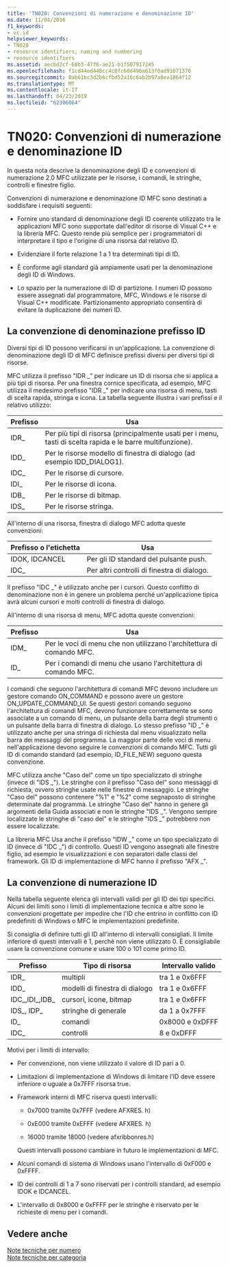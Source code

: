 ```yaml
---
title: 'TN020: Convenzioni di numerazione e denominazione ID'
ms.date: 11/04/2016
f1_keywords:
- vc.id
helpviewer_keywords:
- TN020
- resource identifiers, naming and numbering
- resource identifiers
ms.assetid: aecbd2cf-68b3-47f6-ae21-b1f507917245
ms.openlocfilehash: f1cd44ed448cc4c0fc60d490a613f0ad91071376
ms.sourcegitcommit: 0ab61bc3d2b6cfbd52a16c6ab2b97a8ea1864f12
ms.translationtype: MT
ms.contentlocale: it-IT
ms.lasthandoff: 04/23/2019
ms.locfileid: "62306064"
---
```

# <a name="tn020-id-naming-and-numbering-conventions"></a>TN020: Convenzioni di numerazione e denominazione ID

In questa nota descrive la denominazione degli ID e convenzioni di numerazione 2.0 MFC utilizzate per le risorse, i comandi, le stringhe, controlli e finestre figlio.

Convenzioni di numerazione e denominazione ID MFC sono destinati a soddisfare i requisiti seguenti:

- Fornire uno standard di denominazione degli ID coerente utilizzato tra le applicazioni MFC sono supportate dall'editor di risorse di Visual C++ e la libreria MFC. Questo rende più semplice per i programmatori di interpretare il tipo e l'origine di una risorsa dal relativo ID.

- Evidenziare il forte relazione 1 a 1 tra determinati tipi di ID.

- È conforme agli standard già ampiamente usati per la denominazione degli ID di Windows.

- Lo spazio per la numerazione di ID di partizione. I numeri ID possono essere assegnati dal programmatore, MFC, Windows e le risorse di Visual C++ modificate. Partizionamento appropriato consentirà di evitare la duplicazione dei numeri ID.

## <a name="the-id-prefix-naming-convention"></a>La convenzione di denominazione prefisso ID

Diversi tipi di ID possono verificarsi in un'applicazione. La convenzione di denominazione degli ID di MFC definisce prefissi diversi per diversi tipi di risorse.

MFC utilizza il prefisso "IDR _" per indicare un ID di risorsa che si applica a più tipi di risorsa. Per una finestra cornice specificata, ad esempio, MFC utilizza il medesimo prefisso "IDR _" per indicare una risorsa di menu, tasti di scelta rapida, stringa e icona. La tabella seguente illustra i vari prefissi e il relativo utilizzo:

|Prefisso|Usa|
|------------|---------|
|IDR_|Per più tipi di risorsa (principalmente usati per i menu, tasti di scelta rapida e le barre multifunzione).|
|IDD_|Per le risorse modello di finestra di dialogo (ad esempio IDD_DIALOG1).|
|IDC_|Per le risorse di cursore.|
|IDI_|Per le risorse di icona.|
|IDB_|Per le risorse di bitmap.|
|IDS_|Per le risorse stringa.|

All'interno di una risorsa, finestra di dialogo MFC adotta queste convenzioni:

|Prefisso o l'etichetta|Usa|
|---------------------|---------|
|IDOK, IDCANCEL|Per gli ID standard del pulsante push.|
|IDC_|Per altri controlli di finestra di dialogo.|

Il prefisso "IDC _" è utilizzato anche per i cursori. Questo conflitto di denominazione non è in genere un problema perché un'applicazione tipica avrà alcuni cursori e molti controlli di finestra di dialogo.

All'interno di una risorsa di menu, MFC adotta queste convenzioni:

|Prefisso|Usa|
|------------|---------|
|IDM_|Per le voci di menu che non utilizzano l'architettura di comando MFC.|
|ID_|Per i comandi di menu che usano l'architettura di comando MFC.|

I comandi che seguono l'architettura di comandi MFC devono includere un gestore comando ON_COMMAND e possono avere un gestore ON_UPDATE_COMMAND_UI. Se questi gestori comando seguono l'architettura di comandi MFC, devono funzionare correttamente se sono associate a un comando di menu, un pulsante della barra degli strumenti o un pulsante della barra di finestra di dialogo. Lo stesso prefisso "ID _" è utilizzato anche per una stringa di richiesta dal menu visualizzato nella barra dei messaggi del programma. La maggior parte delle voci di menu nell'applicazione devono seguire le convenzioni di comando MFC. Tutti gli ID di comando standard (ad esempio, ID_FILE_NEW) seguono questa convenzione.

MFC utilizza anche "Caso del" come un tipo specializzato di stringhe (invece di "IDS _"). Le stringhe con il prefisso "Caso del" sono messaggi di richiesta, ovvero stringhe usate nelle finestre di messaggio. Le stringhe "Caso del" possono contenere "%1" e "%2" come segnaposto di stringhe determinate dal programma. Le stringhe "Caso del" hanno in genere gli argomenti della Guida associati e non le stringhe "IDS _". Vengono sempre localizzate le stringhe di "caso del" e le stringhe "IDS _" potrebbero non essere localizzate.

La libreria MFC Usa anche il prefisso "IDW _" come un tipo specializzato di ID (invece di "IDC _") di controllo. Questi ID vengono assegnati alle finestre figlio, ad esempio le visualizzazioni e con separatori dalle classi del framework. Gli ID di implementazione di MFC hanno il prefisso "AFX _".

## <a name="the-id-numbering-convention"></a>La convenzione di numerazione ID

Nella tabella seguente elenca gli intervalli validi per gli ID dei tipi specifici. Alcuni dei limiti sono i limiti di implementazione tecnica e altre sono le convenzioni progettate per impedire che l'ID che entrino in conflitto con ID predefiniti di Windows o MFC le implementazioni predefinite.

Si consiglia di definire tutti gli ID all'interno di intervalli consigliati. Il limite inferiore di questi intervalli è 1, perché non viene utilizzato 0. È consigliabile usare la convenzione comune e usare 100 o 101 come primo ID.

|Prefisso|Tipo di risorsa|Intervallo valido|
|------------|-------------------|-----------------|
|IDR_|multipli|tra 1 e 0x6FFF|
|IDD_|modelli di finestra di dialogo|tra 1 e 0x6FFF|
|IDC_,IDI_,IDB_|cursori, icone, bitmap|tra 1 e 0x6FFF|
|IDS_, IDP_|stringhe di generale|da 1 a 0x7FFF|
|ID_|comandi|0x8000 e 0xDFFF|
|IDC_|controlli|8 e 0xDFFF|

Motivi per i limiti di intervallo:

- Per convenzione, non viene utilizzato il valore di ID pari a 0.

- Limitazioni di implementazione di Windows di limitare l'ID deve essere inferiore o uguale a 0x7FFF risorsa true.

- Framework interni di MFC riserva questi intervalli:

  - 0x7000 tramite 0x7FFF (vedere AFXRES. h)

  - 0xE000 tramite 0xEFFF (vedere AFXRES. h)

  - 16000 tramite 18000 (vedere afxribbonres.h)

  Questi intervalli possono cambiare in futuro le implementazioni di MFC.

- Alcuni comandi di sistema di Windows usano l'intervallo di 0xF000 e 0xFFFF.

- ID dei controlli di 1 a 7 sono riservati per i controlli standard, ad esempio IDOK e IDCANCEL.

- L'intervallo di 0x8000 e 0xFFFF per le stringhe è riservato per le richieste di menu per i comandi.

## <a name="see-also"></a>Vedere anche

[Note tecniche per numero](../mfc/technical-notes-by-number.md)<br/>
[Note tecniche per categoria](../mfc/technical-notes-by-category.md)
